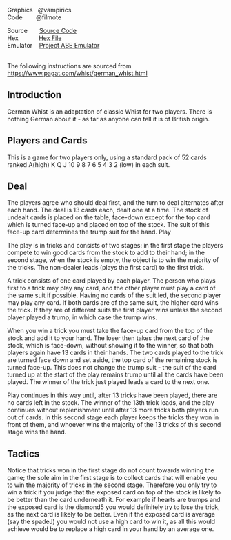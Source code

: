 Graphics&nbsp;&nbsp;  @vampirics<br>
Code&nbsp;&nbsp;&nbsp;&nbsp;&nbsp;&nbsp;&nbsp;&nbsp;@filmote<br>

Source &nbsp;&nbsp;&nbsp;&nbsp;&nbsp;&nbsp;[Source Code](https://github.com/Press-Play-On-Tape/Whist)<br>
Hex &nbsp;&nbsp;&nbsp;&nbsp;&nbsp;&nbsp;&nbsp;&nbsp;&nbsp;&nbsp;&nbsp;[Hex File](https://github.com/Press-Play-On-Tape/Whist/tree/master/distributable/Whist.100.hex)<br>
Emulator &nbsp;&nbsp;&nbsp;[Project ABE Emulator](https://felipemanga.github.io/ProjectABE/?hex=https://raw.githubusercontent.com/Press-Play-On-Tape/Whist/master/distributable/Whist.100.hex)
<br>
<br>


The following instructions are sourced from https://www.pagat.com/whist/german_whist.html

## Introduction

German Whist is an adaptation of classic Whist for two players. There is nothing German about it - as far as anyone can tell it is of British origin.

## Players and Cards

This is a game for two players only, using a standard pack of 52 cards ranked A(high) K Q J 10 9 8 7 6 5 4 3 2 (low) in each suit.


## Deal

The players agree who should deal first, and the turn to deal alternates after each hand. The deal is 13 cards each, dealt one at a time. The stock of undealt cards is placed on the table, face-down except for the top card which is turned face-up and placed on top of the stock. The suit of this face-up card determines the trump suit for the hand.
Play

The play is in tricks and consists of two stages: in the first stage the players compete to win good cards from the stock to add to their hand; in the second stage, when the stock is empty, the object is to win the majority of the tricks. The non-dealer leads (plays the first card) to the first trick.

A trick consists of one card played by each player. The person who plays first to a trick may play any card, and the other player must play a card of the same suit if possible. Having no cards of the suit led, the second player may play any card. If both cards are of the same suit, the higher card wins the trick. If they are of different suits the first player wins unless the second player played a trump, in which case the trump wins.

When you win a trick you must take the face-up card from the top of the stock and add it to your hand. The loser then takes the next card of the stock, which is face-down, without showing it to the winner, so that both players again have 13 cards in their hands. The two cards played to the trick are turned face down and set aside, the top card of the remaining stock is turned face-up. This does not change the trump suit - the suit of the card turned up at the start of the play remains trump until all the cards have been played. The winner of the trick just played leads a card to the next one.

Play continues in this way until, after 13 tricks have been played, there are no cards left in the stock. The winner of the 13th trick leads, and the play continues without replenishment until after 13 more tricks both players run out of cards. In this second stage each player keeps the tricks they won in front of them, and whoever wins the majority of the 13 tricks of this second stage wins the hand.


## Tactics

Notice that tricks won in the first stage do not count towards winning the game; the sole aim in the first stage is to collect cards that will enable you to win the majority of tricks in the second stage. Therefore you only try to win a trick if you judge that the exposed card on top of the stock is likely to be better than the card underneath it. For example if hearts are trumps and the exposed card is the diamond5 you would definitely try to lose the trick, as the next card is likely to be better. Even if the exposed card is average (say the spadeJ) you would not use a high card to win it, as all this would achieve would be to replace a high card in your hand by an average one.
